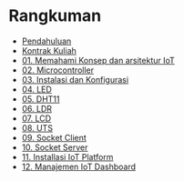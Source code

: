 # Rangkuman

- [Pendahuluan](README.md)
- [Kontrak Kuliah](00/kontrak.md)
- [01. Memahami Konsep dan arsitektur IoT](0a/0a.pertemuan1.md)
- [02. Microcontroller](0b/0b.pertemuan2.md)
- [03. Instalasi dan Konfigurasi](01/01.installasi-dan-konfigurasi.md)
- [04. LED](02/02-led.md)
- [05. DHT11](03/03-dht11.md)
- [06. LDR](04/04-sensor-cahaya.md)
- [07. LCD](05/05-lcd.md)
- [08. UTS](06/06-uts.md)
- [09. Socket Client](07/07-socket-client.md)
- [10. Socket Server](08/08-socket-server.md)
- [11. Installasi IoT Platform](09/09-installasi-iot-platform.md)
- [12. Manajemen IoT Dashboard](10/10-manjemen-iot-dashboard.md)

[comment]: <> (- [13. Konfigurasi Smart Device]&#40;11/11-konfigurasi-smart-device.md&#41;)

[comment]: <> (- [14. Message Broker]&#40;12/12-iot-gateway.md&#41;)